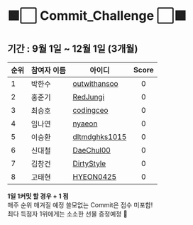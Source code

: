 # 🟩⬜️ Commit_Challenge ⬜🟩

## 기간 : 9월 1일 ~ 12월 1일 (3개월) ##
| 순위 | 참여자 이름 | 아이디 | Score |
| ------------| ------------ | ------------- | :-------------: |
| 1 | 박한수 | [outwithansoo](https://github.com/outwithansoo)  | 0 |
| 2 | 홍준기 | [RedJungi](https://github.com/RedJungi) | 0 |
| 3 | 최승호 | [codingceo](https://github.com/codingceo)  | 0 |
| 4 | 임나연 | [nyaeon](https://github.com/nyaeon)  | 0 |
| 5 | 이승환 | [dltmdghks1015](https://github.com/dltmdghks1015)  | 0 |
| 6 | 신대철 | [DaeChul00](https://github.com/DaeChul00)  | 0 |
| 7 | 김창건 | [DirtyStyle](https://github.com/DirtyStyle)  | 0 |
| 8 | 고태현 | [HYEON0425](https://github.com/HYEON0425)  | 0 |

<b> 1일 1커밋 할 경우 + 1 점 </b> <br> 
매주 순위 매겨질 예정 쓸모없는 Commit은 점수 미포함! <br>
최다 득점자 1위에게는 소소한 선물 증정예정 🎁 
